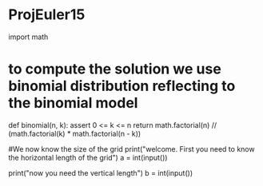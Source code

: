# ProjEuler15


import math


# to compute the solution we use binomial distribution  reflecting to the binomial model

def binomial(n, k):
    assert 0 <= k <= n
    return math.factorial(n) // (math.factorial(k) * math.factorial(n - k))

#We now know the size of the grid
print("welcome. First you need to know the horizontal length of the grid")
a = int(input())

print("now you need the vertical length")
b = int(input())

